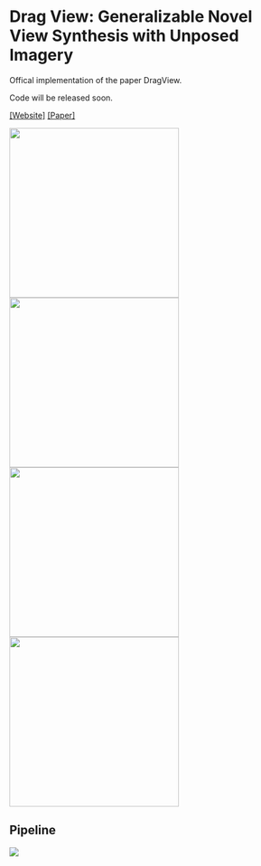 # Drag View: Generalizable Novel View Synthesis with Unposed Imagery 

Offical implementation of the paper DragView.

Code will be released soon.

 [[Website]](https://zhiwenfan.github.io/DragView/) [[Paper]](https://arxiv.org/abs/2310.03704)

<div>
 <img src="https://zhiwenfan.github.io/DragView/static/media/render_poses_fern1_renders.e6ce04d9c6893fb1b47d.gif" height="300"/>
<img src="https://zhiwenfan.github.io/DragView/static/media/render_poses_flower1_trajectory.2360e5d677dd087b10df.gif" height="300"/>
</div>


<div>
<img src="https://github.com/zhiwenfan/DragView/blob/main/docs/static/gifs/comparisons_horns_out.gif" height="300"/>
<img src="https://github.com/zhiwenfan/DragView/blob/main/docs/static/gifs/comparisons_room_out.gif" height="300"/>
</div>


## Pipeline
![](https://raw.githubusercontent.com/zhiwenfan/DragView/d54bc8f1329f05d1b34a8c07c6eee87dc097bfae/docs/static/media/arc.svg)
